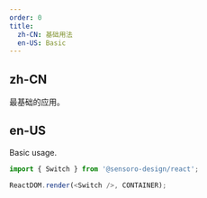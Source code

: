 ```yaml
---
order: 0
title:
  zh-CN: 基础用法
  en-US: Basic
---
```


## zh-CN

最基础的应用。

## en-US

Basic usage.

```js
import { Switch } from '@sensoro-design/react';

ReactDOM.render(<Switch />, CONTAINER);
```
